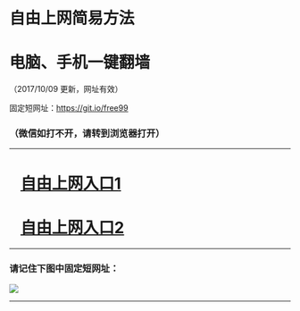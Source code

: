 ﻿# 自由上网简易方法

# 电脑、手机一键翻墙

（2017/10/09 更新，网址有效）

固定短网址：https://git.io/free99

### （微信如打不开，请转到浏览器打开）


***





# &nbsp;&nbsp; <a href="http://ft275957170.fwq-tz-1001.info/fwqtz01.html?t=10090012271 " target="_blank">自由上网入口1</a>
# &nbsp;&nbsp; <a href="http://ft84919715.fwq-tz-1002.info/fwqtz02.html?t=100900121256 " target="_blank">自由上网入口2</a>
***

### 请记住下图中固定短网址：

<img src="https://s3-us-west-2.amazonaws.com/fwq-1001/yjfq-20170905okok.png" /> 


***

